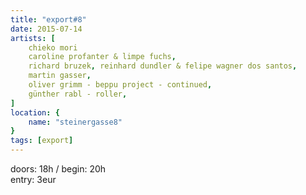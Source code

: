 ```yaml
---
title: "export#8"
date: 2015-07-14
artists: [
    chieko mori
    caroline profanter & limpe fuchs,
    richard bruzek, reinhard dundler & felipe wagner dos santos,
    martin gasser,
    oliver grimm - beppu project - continued,
    günther rabl - roller,
]
location: {
    name: "steinergasse8"
}
tags: [export]
---
```

doors: 18h / begin: 20h  
entry: 3eur
